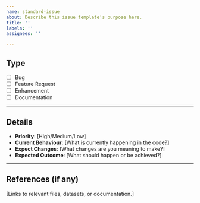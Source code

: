 ```yaml
---
name: standard-issue
about: Describe this issue template's purpose here.
title: ''
labels: ''
assignees: ''

---
```


## **Type**
- [ ] Bug
- [ ] Feature Request
- [ ] Enhancement
- [ ] Documentation

---

## **Details**
- **Priority**: [High/Medium/Low]
- **Current Behaviour**: [What is currently happening in the code?]
- **Expect Changes**: [What changes are you meaning to make?]
- **Expected Outcome**: [What should happen or be achieved?]

---

## **References (if any)**
[Links to relevant files, datasets, or documentation.]
